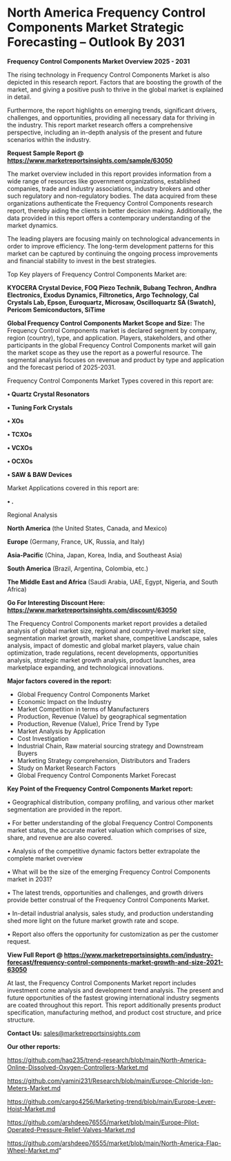 # North America Frequency Control Components Market Strategic Forecasting – Outlook By 2031

<Strong> Frequency Control Components Market Overview 2025 - 2031</strong>

The rising technology in Frequency Control Components Market is also depicted in this research report. Factors that are boosting the growth of the market, and giving a positive push to thrive in the global market is explained in detail.

Furthermore, the report highlights on emerging trends, significant drivers, challenges, and opportunities, providing all necessary data for thriving in the industry. This report market research offers a comprehensive perspective, including an in-depth analysis of the present and future scenarios within the industry.

<strong>Request Sample Report @ <a href=https://www.marketreportsinsights.com/sample/63050>https://www.marketreportsinsights.com/sample/63050</a></strong>

The market overview included in this report provides information from a wide range of resources like government organizations, established companies, trade and industry associations, industry brokers and other such regulatory and non-regulatory bodies. The data acquired from these organizations authenticate the Frequency Control Components research report, thereby aiding the clients in better decision making. Additionally, the data provided in this report offers a contemporary understanding of the market dynamics.

The leading players are focusing mainly on technological advancements in order to improve efficiency. The long-term development patterns for this market can be captured by continuing the ongoing process improvements and financial stability to invest in the best strategies.

Top Key players of Frequency Control Components Market are:

<strong>KYOCERA Crystal Device, FOQ Piezo Technik, Bubang Techron, Andhra Electronics, Exodus Dynamics, Filtronetics, Argo Technology, Cal Crystals Lab, Epson, Euroquartz, Microsaw, Oscilloquartz SA (Swatch), Pericom Semiconductors, SiTime</strong>

<strong><b>Global Frequency Control Components Market Scope and Size:</b></strong>
The Frequency Control Components market is declared segment by company, region (country), type, and application. Players, stakeholders, and other participants in the global Frequency Control Components market will gain the market scope as they use the report as a powerful resource. The segmental analysis focuses on revenue and product by type and application and the forecast period of 2025-2031.

Frequency Control Components Market Types covered in this report are:

<strong>• Quartz Crystal Resonators

• Tuning Fork Crystals

• XOs

• TCXOs

• VCXOs

• OCXOs

• SAW & BAW Devices</strong>

Market Applications covered in this report are:

<strong>• .</strong> 

Regional Analysis

<strong>North America</strong> (the United States, Canada, and Mexico)

<strong>Europe</strong> (Germany, France, UK, Russia, and Italy)

<strong>Asia-Pacific</strong> (China, Japan, Korea, India, and Southeast Asia)

<strong>South America</strong> (Brazil, Argentina, Colombia, etc.)

<strong>The Middle East and Africa</strong> (Saudi Arabia, UAE, Egypt, Nigeria, and South Africa)

<strong>Go For Interesting Discount Here: <a href=https://www.marketreportsinsights.com/discount/63050>https://www.marketreportsinsights.com/discount/63050</a></strong>

The Frequency Control Components market report provides a detailed analysis of global market size, regional and country-level market size, segmentation market growth, market share, competitive Landscape, sales analysis, impact of domestic and global market players, value chain optimization, trade regulations, recent developments, opportunities analysis, strategic market growth analysis, product launches, area marketplace expanding, and technological innovations.

<strong><b>Major factors covered in the report:</b></strong>
<ul>
  <li>Global Frequency Control Components Market </li>
  <li>Economic Impact on the Industry</li>
  <li>Market Competition in terms of Manufacturers</li>
  <li>Production, Revenue (Value) by geographical segmentation</li>
  <li>Production, Revenue (Value), Price Trend by Type</li>
  <li>Market Analysis by Application</li>
  <li>Cost Investigation</li>
  <li>Industrial Chain, Raw material sourcing strategy and Downstream Buyers</li>
  <li>Marketing Strategy comprehension, Distributors and Traders</li>
  <li>Study on Market Research Factors</li>
  <li>Global Frequency Control Components Market Forecast</li>
</ul>

<strong><b>Key Point of the Frequency Control Components Market report:</b></strong>

• Geographical distribution, company profiling, and various other market segmentation are provided in the report.

• For better understanding of the global Frequency Control Components market status, the accurate market valuation which comprises of size, share, and revenue are also covered.

• Analysis of the competitive dynamic factors better extrapolate the complete market overview

• What will be the size of the emerging Frequency Control Components market in 2031?

• The latest trends, opportunities and challenges, and growth drivers provide better construal of the Frequency Control Components Market.

• In-detail industrial analysis, sales study, and production understanding shed more light on the future market growth rate and scope.

• Report also offers the opportunity for customization as per the customer request.

<strong><b>View Full Report @ <a href=https://www.marketreportsinsights.com/industry-forecast/frequency-control-components-market-growth-and-size-2021-63050>https://www.marketreportsinsights.com/industry-forecast/frequency-control-components-market-growth-and-size-2021-63050</a></b></strong>


At last, the Frequency Control Components Market report includes investment come analysis and development trend analysis. The present and future opportunities of the fastest growing international industry segments are coated throughout this report. This report additionally presents product specification, manufacturing method, and product cost structure, and price structure.

<strong>Contact Us:</strong>
sales@marketreportsinsights.com

<strong>Our other reports:</strong>

<a href=https://github.com/haq235/trend-research/blob/main/North-America-Online-Dissolved-Oxygen-Controllers-Market.md>https://github.com/haq235/trend-research/blob/main/North-America-Online-Dissolved-Oxygen-Controllers-Market.md</a>

<a href=https://github.com/yamini231/Research/blob/main/Europe-Chloride-Ion-Meters-Market.md>https://github.com/yamini231/Research/blob/main/Europe-Chloride-Ion-Meters-Market.md</a>

<a href=https://github.com/cargo4256/Marketing-trend/blob/main/Europe-Lever-Hoist-Market.md>https://github.com/cargo4256/Marketing-trend/blob/main/Europe-Lever-Hoist-Market.md</a>

<a href=https://github.com/arshdeep76555/market/blob/main/Europe-Pilot-Operated-Pressure-Relief-Valves-Market.md>https://github.com/arshdeep76555/market/blob/main/Europe-Pilot-Operated-Pressure-Relief-Valves-Market.md</a>

<a href=https://github.com/arshdeep76555/market/blob/main/North-America-Flap-Wheel-Market.md>https://github.com/arshdeep76555/market/blob/main/North-America-Flap-Wheel-Market.md</a>"
